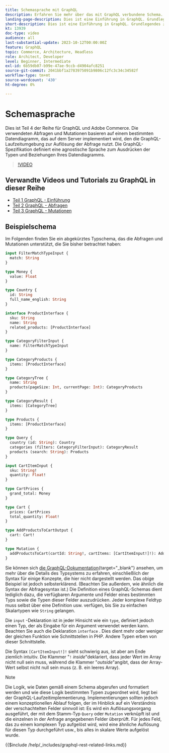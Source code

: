 ```yaml
---
title: Schemasprache mit GraphQL
description: Erfahren Sie mehr über das mit GraphQL verbundene Schema. Lesen Sie eine Beschreibung des Schemas sowie einige interessante Muster und Möglichkeiten, das Schema zu lesen.
landing-page-description: Dies ist eine Einführung in GraphQL. Grundlegendes zum Schema und zur Interpretation einiger Elemente
short-description: Dies ist eine Einführung in GraphQL. Grundlegendes zum Schema und zur Interpretation einiger Elemente
kt: 13939
doc-type: video
audience: all
last-substantial-update: 2023-10-12T00:00:00Z
feature: GraphQL
topic: Commerce, Architecture, Headless
role: Architect, Developer
level: Beginner, Intermediate
exl-id: 6b59db07-b99e-47ae-9ccb-d4904afc8251
source-git-commit: 2041bbf1a2783975091b9806c12fc3c34c34582f
workflow-type: tm+mt
source-wordcount: '430'
ht-degree: 0%

---
```


# Schemasprache

Dies ist Teil 4 der Reihe für GraphQL und Adobe Commerce. Die verwendeten Abfragen und Mutationen basieren auf einem bestimmten Datendiagramm, das auf dem Server implementiert wird, den die GraphQL-Laufzeitumgebung zur Auflösung der Abfrage nutzt. Die GraphQL-Spezifikation definiert eine agnostische Sprache zum Ausdrücken der Typen und Beziehungen Ihres Datendiagramms.

>[!VIDEO](https://video.tv.adobe.com/v/3424123?learn=on)

## Verwandte Videos und Tutorials zu GraphQL in dieser Reihe

* [Teil 1 GraphQL - Einführung](../graphql-rest/intro-graphql.md)
* [Teil 2 GraphQL - Abfragen](../graphql-rest/graphql-queries.md)
* [Teil 3 GraphQL - Mutationen](../graphql-rest/graphql-mutations.md)

## Beispielschema

Im Folgenden finden Sie ein abgekürztes Typschema, das die Abfragen und Mutationen unterstützt, die Sie bisher betrachtet haben:

```graphql
input FilterMatchTypeInput {
  match: String
}

type Money {
  value: Float
}

type Country {
  id: String
  full_name_english: String
}

interface ProductInterface {
  sku: String
  name: String
  related_products: [ProductInterface]
}

type CategoryFilterInput {
  name: FilterMatchTypeInput
}

type CategoryProducts {
  items: [ProductInterface]
}

type CategoryTree {
  name: String
  products(pageSize: Int, currentPage: Int): CategoryProducts
}

type CategoryResult {
  items: [CategoryTree]
}

type Products {
  items: [ProductInterface]
}

type Query {
  country (id: String): Country
  categories (filters: CategoryFilterInput): CategoryResult
  products (search: String): Products
}

input CartItemInput {
  sku: String!
  quantity: Float!
}

type CartPrices {
  grand_total: Money
}

type Cart {
  prices: CartPrices
  total_quantity: Float!
}

type AddProductsToCartOutput {
  cart: Cart!
}

type Mutation {
  addProductsToCart(cartId: String!, cartItems: [CartItemInput!]!): AddProductsToCartOutput
}
```

Sie können sich [die GraphQL-Dokumentation](https://graphql.org/learn/schema/){target="_blank"} ansehen, um mehr über die Details des Typsystems zu erfahren, einschließlich der Syntax für einige Konzepte, die hier nicht dargestellt werden. Das obige Beispiel ist jedoch selbsterklärend. (Beachten Sie außerdem, wie ähnlich die Syntax der Abfragesyntax ist.) Die Definition eines GraphQL-Schemas dient lediglich dazu, die verfügbaren Argumente und Felder eines bestimmten Typs sowie die Typen dieser Felder auszudrücken. Jeder komplexe Feldtyp muss selbst über eine Definition usw. verfügen, bis Sie zu einfachen Skalartypen wie `String` gelangen.

Die `input` -Deklaration ist in jeder Hinsicht wie ein `type`, definiert jedoch einen Typ, der als Eingabe für ein Argument verwendet werden kann. Beachten Sie auch die Deklaration `interface` . Dies dient mehr oder weniger der gleichen Funktion wie Schnittstellen in PHP. Andere Typen erben von dieser Schnittstelle.

Die Syntax `[CartItemInput!]!` sieht schwierig aus, ist aber am Ende ziemlich intuitiv. Die Klammer &quot;`!` _inside_&quot;deklariert, dass jeder Wert im Array nicht null sein muss, während die Klammer &quot;_outside_&quot;angibt, dass der Array-Wert selbst nicht null sein muss (z. B. ein leeres Array).

>[!NOTE]
>
>Die Logik, wie Daten gemäß einem Schema abgerufen und formatiert werden und wie diese Logik bestimmten Typen zugeordnet wird, liegt bei der GraphQL-Laufzeitimplementierung. Implementierungen sollten jedoch einem konzeptionellen Ablauf folgen, der im Hinblick auf ein Verständnis der verschachtelten Felder sinnvoll ist: Es wird ein Auflösungsvorgang ausgeführt, der mit dem Stamm-Typ `Query` oder `Mutation` verknüpft ist und die einzelnen in der Anfrage angegebenen Felder überprüft. Für jedes Feld, das zu einem komplexen Typ aufgelöst wird, wird eine ähnliche Auflösung für diesen Typ durchgeführt usw., bis alles in skalare Werte aufgelöst wurde.

{{$include /help/_includes/graphql-rest-related-links.md}}
